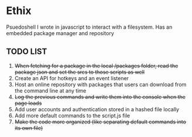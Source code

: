 # Ethix
Psuedoshell I wrote in javascript to interact with a filesystem. Has an embedded package manager and repository

## TODO LIST
1) ~~When fetching for a package in the local /packages folder, read the package json and set the srcs to those scripts as well~~
2) Create an API for hotkeys and an event listener 
3) Host an online repository with packages that users can download from the command line at any time
4) ~~Log the previous commands and write them into the console when the page loads~~
5) Add user accounts and authentication stored in a hashed file locally
6) Add more default commands to the script.js file
7) ~~Make the code more organized (like separating default commands into its own file)~~
